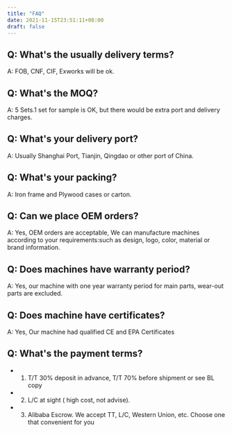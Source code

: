 ```yaml
---
title: "FAQ"
date: 2021-11-15T23:51:11+08:00
draft: false
---
```



## Q: What's the usually delivery terms?

A: FOB, CNF, CIF, Exworks will be ok.

## Q: What's the MOQ?
A: 5 Sets.1 set for sample is OK, but there would be extra port and delivery charges.

## Q: What's your delivery port?
A: Usually Shanghai Port, Tianjin, Qingdao or other port of China.

## Q: What's your packing?
A: Iron frame and Plywood cases or carton.


## Q: Can we place OEM orders?
A: Yes, OEM orders are acceptable, We can manufacture machines according to your 
requirements:such as design, logo, color, material or brand information.

## Q: Does machines have warranty period?
A: Yes, our machine with one year warranty period for main parts, wear-out parts are excluded.

## Q: Does machine have certificates?
A: Yes, Our machine had qualified CE and EPA Certificates

 

## Q:  What's the payment terms?
* 1) T/T 30% deposit in advance, T/T 70% before shipment or see BL copy
* 2) L/C at sight ( high cost, not advise).
* 3) Alibaba Escrow. We accept TT, L/C, Western Union, etc. Choose one that convenient for you